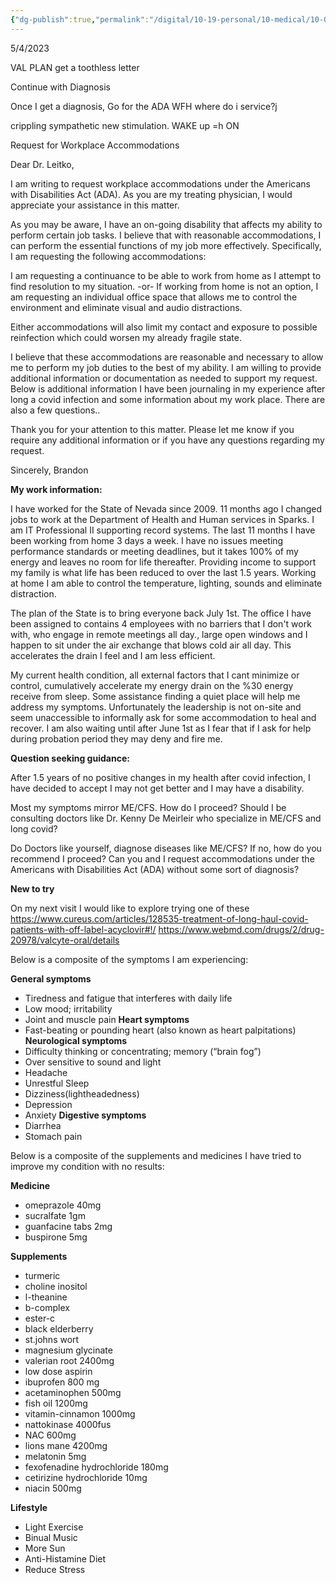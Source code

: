 ```yaml
---
{"dg-publish":true,"permalink":"/digital/10-19-personal/10-medical/10-02-long-covid/04-letter-to-val/","noteIcon":""}
---
```



5/4/2023

VAL PLAN
get a toothless letter


Continue with Diagnosis


Once I get a diagnosis, Go for the ADA WFH
where do i service?j

crippling sympathetic new stimulation.
WAKE up =h ON












Request for Workplace Accommodations

Dear Dr. Leitko,

I am writing to request workplace accommodations under the Americans with Disabilities Act (ADA). As you are my treating physician, I would appreciate your assistance in this matter.

As you may be aware, I have an on-going disability that affects my ability to perform certain job tasks. I believe that with reasonable accommodations, I can perform the essential functions of my job more effectively. Specifically, I am requesting the following accommodations:

I am requesting a continuance to be able to work from home as I attempt to find resolution to my situation.
-or-
If working from home is not an option, I am requesting an individual office space that allows me to control the environment and eliminate visual and audio distractions. 

Either accommodations will also limit my contact and exposure to possible reinfection which could worsen my already fragile state.

I believe that these accommodations are reasonable and necessary to allow me to perform my job duties to the best of my ability. I am willing to provide additional information or documentation as needed to support my request. Below is additional information I have been journaling in my experience after long a covid infection and some information about my work place. There are also a few questions..

Thank you for your attention to this matter. Please let me know if you require any additional information or if you have any questions regarding my request.

Sincerely,
Brandon

**My work information:**

I have worked for the State of Nevada since 2009. 11 months ago I changed jobs to work at the Department of Health and Human services in Sparks.
I am IT Professional II supporting record systems. The last 11 months I have been working from home 3 days a week. I have no issues meeting performance standards or meeting deadlines, but it takes 100% of my energy and leaves no room for life thereafter. Providing income to support my family is what life has been reduced to over the last 1.5 years. Working at home I am able to control the temperature, lighting, sounds and eliminate distraction. 

The plan of the State is to bring everyone back July 1st. The office I have been assigned to contains 4 employees with no barriers that I don't work with, who engage in remote meetings all day., large open windows and I happen to sit under the air exchange that blows cold air all day. This accelerates the drain I feel and  I am less efficient.

My current health condition, all external factors that I cant minimize or control, cumulatively accelerate my energy drain on the %30 energy receive from sleep. Some assistance finding a quiet place will help me address my symptoms. Unfortunately the leadership is not on-site and seem unaccessible to informally ask for some accommodation to heal and recover. I am also waiting until after June 1st as I fear that if I ask for help during probation period they may deny and fire me.


**Question seeking guidance:**

After 1.5 years of no positive changes in my health after covid infection, I have decided to accept I may not get better and I may have a disability. 

Most my symptoms mirror ME/CFS. How do I proceed? Should I be consulting doctors like Dr. Kenny De Meirleir who specialize in ME/CFS and long covid?

Do Doctors like yourself, diagnose diseases like ME/CFS? If no, how do you recommend I proceed?
Can you and I request accommodations under the Americans with Disabilities Act (ADA) without some sort of diagnosis?

**New to try**

On my next visit I would like to explore trying one of these 
https://www.cureus.com/articles/128535-treatment-of-long-haul-covid-patients-with-off-label-acyclovir#!/
https://www.webmd.com/drugs/2/drug-20978/valcyte-oral/details


Below is a composite of the symptoms I am experiencing:

**General symptoms**
-   Tiredness and fatigue that interferes with daily life
-    Low mood; irritability
-    Joint and muscle pain
**Heart symptoms**
-   Fast-beating or pounding heart (also known as heart palpitations)
**Neurological symptoms**
-   Difficulty thinking or concentrating; memory (“brain fog”)
-   Over sensitive to sound and light
-   Headache
-   Unrestful Sleep
-   Dizziness(lightheadedness)
-   Depression
-   Anxiety
**Digestive symptoms**
-   Diarrhea
-   Stomach pain

Below is a composite of the supplements and medicines I have tried to improve my condition with no results:

**Medicine**
- omeprazole 40mg
- sucralfate 1gm
- guanfacine tabs 2mg
- buspirone 5mg

 **Supplements**
- turmeric
- choline inositol
- l-theanine
- b-complex
- ester-c
- black elderberry
- st.johns wort
- magnesium glycinate
- valerian root 2400mg
- low dose aspirin
- ibuprofen 800 mg
- acetaminophen 500mg
- fish oil 1200mg
- vitamin-cinnamon 1000mg
- nattokinase 4000fus
- NAC 600mg
- lions mane 4200mg
- melatonin 5mg
- fexofenadine hydrochloride 180mg
- cetirizine hydrochloride 10mg
- niacin 500mg

**Lifestyle**
- Light Exercise
- Binual Music
- More Sun
- Anti-Histamine Diet
- Reduce Stress
